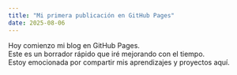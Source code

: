 ```yaml
---
title: "Mi primera publicación en GitHub Pages"
date: 2025-08-06
---
```


Hoy comienzo mi blog en GitHub Pages.  
Este es un borrador rápido que iré mejorando con el tiempo.  
Estoy emocionada por compartir mis aprendizajes y proyectos aquí.
